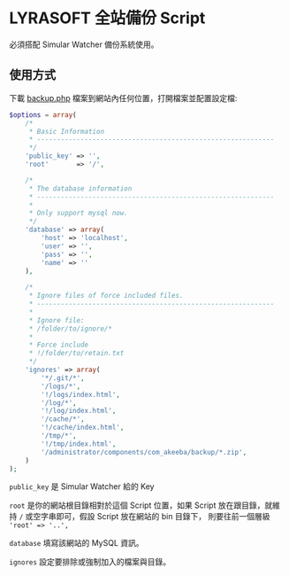 # LYRASOFT 全站備份 Script

必須搭配 Simular Watcher 備份系統使用。

## 使用方式

下載 [backup.php](https://raw.githubusercontent.com/asukademy/backup-script/master/backup.php) 檔案到網站內任何位置，打開檔案並配置設定檔:

``` php
$options = array(
	/*
	 * Basic Information
	 * ------------------------------------------------------------
	 */
	'public_key' => '',
	'root'       => '/',

	/*
	 * The database information
	 * ------------------------------------------------------------
	 *
	 * Only support mysql now.
	 */
	'database' => array(
		'host' => 'localhost',
		'user' => '',
		'pass' => '',
		'name' => ''
	),
	
	/*
     * Ignore files of force included files.
     * ------------------------------------------------------------
     *
     * Ignore file:
     * /folder/to/ignore/*
     *
     * Force include
     * !/folder/to/retain.txt
     */
    'ignores' => array(
        '*/.git/*',
        '/logs/*',
        '!/logs/index.html',
        '/log/*',
        '!/log/index.html',
        '/cache/*',
        '!/cache/index.html',
        '/tmp/*',
        '!/tmp/index.html',
        '/administrator/components/com_akeeba/backup/*.zip',
    )
);
```

`public_key` 是 Simular Watcher 給的 Key

`root` 是你的網站根目錄相對於這個 Script 位置，如果 Script 放在跟目錄，就維持 `/` 或空字串即可，假設 Script 放在網站的 bin 目錄下，
則要往前一個層級 `'root' => '..',`

`database` 填寫該網站的 MySQL 資訊。

`ignores` 設定要排除或強制加入的檔案與目錄。
